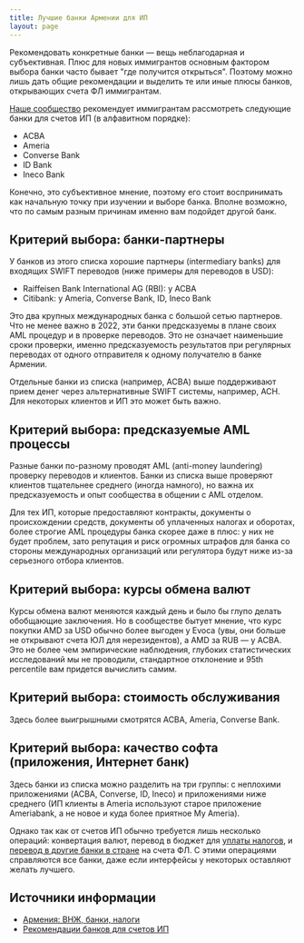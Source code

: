 ```yaml
---
title: Лучшие банки Армении для ИП
layout: page
---
```


Рекомендовать конкретные банки — вещь неблагодарная и субъективная. Плюс для новых иммигрантов основным фактором выбора банки часто бывает "где получится открыться".
Поэтому можно лишь дать общие рекомендации и выделить те или иные плюсы банков, открывающих счета ФЛ иммигрантам.

[Наше сообщество](https://t.me/am_banking_and_relocation_chat) рекомендует иммигрантам рассмотреть следующие банки для счетов ИП (в алфавитном порядке):

- ACBA
- Ameria
- Converse Bank
- ID Bank
- Ineco Bank

Конечно, это субъективное мнение, поэтому его стоит воспринимать как начальную точку при изучении и выборе банка. Вполне возможно, что по самым разным причинам именно вам подойдет другой банк.

## Критерий выбора: банки-партнеры

У банков из этого списка хорошие партнеры (intermediary banks) для входящих SWIFT переводов (ниже примеры для переводов в USD):

- Raiffeisen Bank International AG (RBI): у ACBA
- Citibank: у Ameria, Converse Bank, ID, Ineco Bank

Это два крупных международных банка с большой сетью партнеров. Что не менее важно в 2022, эти банки предсказуемы в плане своих AML процедур и в проверке переводов. Это не означает наименьшие сроки проверки, именно предсказуемость результатов при регулярных переводах от одного отправителя к одному получателю в банке Армении.

Отдельные банки из списка (например, ACBA) выше поддерживают прием денег через альтернативные SWIFT системы, например, ACH. Для некоторых клиентов и ИП это может быть важно.

## Критерий выбора: предсказуемые AML процессы

Разные банки по-разному проводят AML (anti-money laundering) проверку переводов и клиентов. Банки из списка выше проверяют клиентов тщательнее среднего (иногда намного), но важна их предсказуемость и опыт сообщества в общении с AML отделом.

Для тех ИП, которые предоставляют контракты, документы о происхождении средств, документы об уплаченных налогах и оборотах, более строгие AML процедуры банка скорее даже в плюс: у них не будет проблем, зато репутация и риск огромных штрафов для банка со стороны международных организаций или регулятора будут ниже из-за серьезного отбора клиентов.

## Критерий выбора: курсы обмена валют

Курсы обмена валют меняются каждый день и было бы глупо делать обобщающие заключения. Но в сообществе бытует мнение, что курс покупки AMD за USD обычно более выгоден у Evoca (увы, они больше не открывают счета ЮЛ для нерезидентов), а AMD за RUB — у ACBA. Это не более чем эмпирические наблюдения, глубоких статистических исследований мы не проводили, стандартное отклонение и 95th percentile вам придется вычислить самим.

## Критерий выбора: стоимость обслуживания

Здесь более выигрышными смотрятся ACBA, Ameria, Converse Bank.

## Критерий выбора: качество софта (приложения, Интернет банк)

Здесь банки из списка можно разделить на три группы: с неплохими приложениями (ACBA, Converse, ID, Ineco) и приложениями ниже среднего (ИП клиенты в Ameria используют старое приложение Ameriabank, а не новое и куда более приятное My Ameria).

Однако так как от счетов ИП обычно требуется лишь несколько операций: конвертация валют, перевод в бюджет для [уплаты налогов](../business/ip-money.md), и [перевод в другие банки в стране](../money/bank-transfer-am.md) на счета ФЛ. С этими операциями справляются все банки, даже если интерфейсы у некоторых оставляют желать лучшего.

## Источники информации

- [Армения: ВНЖ, банки, налоги](https://t.me/am_banking_and_residency)
- [Рекомендации банков для счетов ИП](https://www.notion.so/100868750c524c89a03a1c612343de54)
